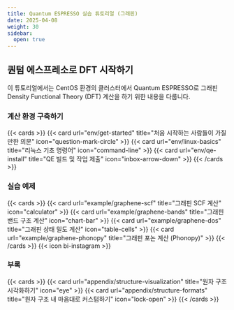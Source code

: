 ```yaml
---
title: Quantum ESPRESSO 실습 튜토리얼 (그래핀)
date: 2025-04-08
weight: 30
sidebar:
  open: true
---
```


## 퀀텀 에스프레소로 DFT 시작하기

이 튜토리얼에서는 CentOS 환경의 클러스터에서 Quantum ESPRESSO로 그래핀 Density Functional Theory (DFT) 계산을 하기 위한 내용을 다룹니다.


### 계산 환경 구축하기
{{< cards >}}
{{< card url="env/get-started" title="처음 시작하는 사람들이 가질만한 의문" icon="question-mark-circle" >}}
{{< card url="env/linux-basics" title="리눅스 기초 명령어" icon="command-line" >}}
{{< card url="env/qe-install" title="QE 빌드 및 작업 제출" icon="inbox-arrow-down" >}}
{{< /cards >}}


### 실습 예제
{{< cards >}}
{{< card url="example/graphene-scf" title="그래핀 SCF 계산" icon="calculator" >}}
{{< card url="example/graphene-bands" title="그래핀 밴드 구조 계산" icon="chart-bar" >}}
{{< card url="example/graphene-dos" title="그래핀 상태 밀도 계산" icon="table-cells" >}}
{{< card url="example/graphene-phonopy" title="<i class='fas fa-chalkboard'></i>그래핀 포논 계산 (Phonopy)" >}}
{{< /cards >}}
{{< icon bi-instagram >}}

### 부록
{{< cards >}}
{{< card url="appendix/structure-visualization" title="원자 구조 시각화하기" icon="eye" >}}
{{< card url="appendix/structure-formats" title="원자 구조 내 마음대로 커스텀하기" icon="lock-open" >}}
{{< /cards >}}

